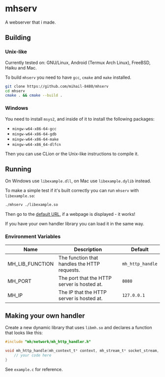 # mhserv

A webserver that i made.

## Building

### Unix-like
Currently tested on: GNU/Linux, Android (Termux Arch Linux), FreeBSD, Haiku and Mac.

To build `mhserv` you need to have `gcc`, `cmake` and `make` installed.

```sh
git clone https://github.com/mihail-8480/mhserv
cd mhserv
cmake . && cmake --build .
```

### Windows

You need to install `msys2`, and inside of it to install the following packages:

* `mingw-w64-x86-64-gcc`
* `mingw-w64-x86-64-gdb`
* `mingw-w64-x86-64-make`
* `mingw-w64-x86_64-dlfcn`

Then you can use CLion or the Unix-like instructions to compile it.

## Running
On Windows use `libexample.dll`, on Mac use `libexample.dylib` instead.

To make a simple test if it's built correctly you can run `mhserv` with `libexample.so`:

```sh
./mhserv ./libexample.so
```

Then go to the [default URL](http://localhost:8080/), if a webpage is displayed - it works!

If you have your own handler library you can load it in the same way.

### Environment Variables

| Name | Description | Default |
|------| ----------- | ------- |
| MH_LIB_FUNCTION | The function that handles the HTTP requests. | `mh_http_handle` |
| MH_PORT | The port that the HTTP server is hosted at. | `8080` |
| MH_IP | The IP that the HTTP server is hosted at. | `127.0.0.1` |

## Making your own handler

Create a new dynamic library that uses `libmh.so` and declares a function that looks like this:

```c
#include "mh/network/mh_http_handler.h"

void mh_http_handle(mh_context_t* context, mh_stream_t* socket_stream, mh_http_request_t* request) {
    // your code here
}

```

See `example.c` for reference.
